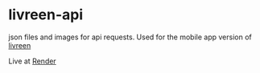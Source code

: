 # livreen-api
json files and images for api requests. Used for the mobile app version of [livreen](https://livreen.site/)

Live at [Render](https://livreen-api.onrender.com/)
